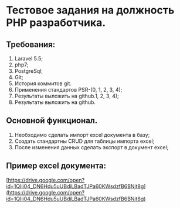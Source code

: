 # Тестовое задания на должность PHP разработчика.

## Требования:
1. Laravel 5.5;
2. php7;
3. PostgreSql;
4. Git;
5. История коммитов git.
6. Применения стандартов PSR-(0, 1, 2, 3, 4);
7. Результаты выложить на github.1, 2, 3, 4);
7. Результаты выложить на github.

## Основной функционал.
1. Необходимо сделать импорт excel документа в базу;
2. Создать стандартны CRUD для таблицы импорта excel;
3. После изменения данных сделать экспорт в документ excel;

## Пример excel документа:
[https://drive.google.com/open?id=1QIii04_DN6Hdu5uUBdiLBadTJPa60KWsdzfB6BNjt8g](https://drive.google.com/open?id=1QIii04_DN6Hdu5uUBdiLBadTJPa60KWsdzfB6BNjt8g)